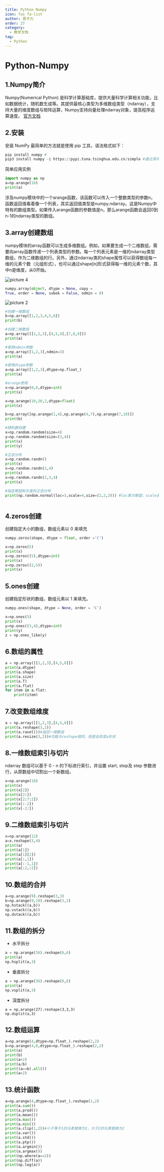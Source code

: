 ```yaml
---
title: Python Numpy
icon: fas fa-list
author: 周子力
order: 27
category:
  - 教学文档
tag:
  - Python
---
```

# Python-Numpy

## 1.Numpy简介

Numpy(Numerical Python) 是科学计算基础库，提供大量科学计算相关功能，比如数据统计，随机数生成等。其提供最核心类型为多维数组类型（ndarray），支持大量的维度数组与矩阵运算，Numpy支持向量处理ndarray对象，提高程序运算速度。
[官方文档](https://www.numpy.org.cn/reference/)

## 2.安装

安装 NumPy 最简单的方法就是使用 pip 工具，语法格式如下：

```python
pip install numpy #
pip3 install numpy -i https://pypi.tuna.tsinghua.edu.cn/simple #通过清华镜像源
```

简单应用实例

```python
import numpy as np
a=np.arange(10)
print(a)
```

涉及numpy模块中的一个arange函数，该函数可以传入一个整数类型的参数n，函数返回值看着像一个列表，其实返回值类型是numpy.ndarray。这是Numpy中特有的数组类型。如果传入arange函数的参数值是n，那么arange函数会返回0到n-1的ndarray类型的数组。

## 3.array创建数组

numpy模块的array函数可以生成多维数组。例如，如果要生成一个二维数组，需要向array函数传递一个列表类型的参数。每一个列表元素是一维的ndarray类型数组，作为二维数组的行。另外，通过ndarray类的shape属性可以获得数组每一维的元素个数（元组形式），也可以通过shape[n]形式获得每一维的元素个数，其中n是维度，从0开始。

![picture 4](https://oss.docs.z-xin.net/90e3540f1913273de8ff1ddf0363fd178252ef393049703b00a286b643a15c8e.png)  


```python
numpy.array(object, dtype = None, copy =
True, order = None, subok = False, ndmin = 0)
```

![picture 2](https://oss.docs.z-xin.net/3bdcee7e3935b505a3eb677fffeed9d56e79868c112920f4d27f815e57817afb.png)  


```python
#创建一维数组
b=np.array([1,2,3,4,5,6])
print(b)
```

```python
#创建二维数组
a=np.array([[1,2,3],[4,5,6],[7,8,9]])
print(a)

#使用ndmin参数
a=np.array([1,2,3],ndmin=3)
print(a)

#使用dtype参数
a=np.array([1,2,3],dtype=np.float_)
print(a)

#arange使用
x=np.arange(0,6,dtype=int)
print(x)

x=np.arange(10,20,2,dtype=float)
print(x)

b=np.array([np.arange(1,4),np.arange(4,7),np.arange(7,10)])
print(b)

#随机数创建
x=np.random.random(size=4)
y=np.random.random(size=(3,4))
print(x)
print(y)

#正态分布
x=np.random.randn()
print(x)
x=np.random.randn(2,4)
print(x)
x=np.random.randn(2,3,4)
print(x)

#指定期望和方差的正态分布
print(np.random.normal(loc=3,scale=4,size=(2,2,3))) #loc表示期望，scale表示方差



```

## 4.zeros创建

创建指定大小的数组，数组元素以 0 来填充

```python
numpy.zeros(shape, dtype = float, order ='C')
```

```python
x=np.zeros(5)
print(x)
x=np.zeros((5),dtype=int)
print(x)
x=np.zeros((2,5))
print(x)
```

## 5.ones创建

创建指定形状的数组，数组元素以 1 来填充。

```python
numpy.ones(shape, dtype = None, order = 'C')
```

```python
x=np.ones(5)
print(x)
y=np.ones((3,4),dtype=int)
print(y)
z = np.ones_like(y)
```

## 6.数组的属性

```python
a = np.array([[1,2,3],[4,5,6]])
print(a.dtype)
print(a.shape)
print(a.size)
print(a.T)
print(a.flat)
for item in a.flat:
    print(item)

```

## 7.改变数组维度

```python
a = np.array([[1,2,3],[4,5,6]])
print(a.reshape(3,2))
print(a.ravel())#返回一维数组
print(a.resize(3,2))#功能与reshape相同，但是会改变a形状
```

## 8.一维数组索引与切片

ndarray 数组可以基于 0 - n 的下标进行索引，并设置 start, stop及 step 参数进行，从原数组中切割出一个新数组。

```python
x=np.arange(10)
print(x)
print(x[2])
print(x[2:])
print(x[2:7:2]) 
print(x[:-2])
print(x[-2:])
```

## 9.二维数组索引与切片

```python
x=np.arange(12)
a=x.reshape(3,4)
print(a)
print(a[1])
print(a[1][2])
print(a[:,1])
print(a[:-1,1])
print(a[:2,:2])
```



## 10.数组的合并

```python
a=np.arange(9).reshape(3,3)
b=np.arange(9,18).reshape(3,3)
np.hstack((a,b))
np.vstack((a,b))
np.dstack((a,b))
```



## 11.数组的拆分

- 水平拆分

```python
a = np.arange(36).reshape(6,6)
print(a)
np.hsplit(a,3)
```

- 垂直拆分

```python
a = np.arange(36).reshape(6,6)
print(a)
np.vsplit(a,3)
```

- 深度拆分

```
a = np.arange(27).reshape(3,3,3)
np.dsplit(a,3) 
```

## 12.数组运算

```python
a=np.arange(4,dtype=np.float_).reshape(2,2)
b=np.arange(4,8,dtype=np.float_).reshape(2,2)
print(a)
print(b)
print(a+2)
print(a/b)
print((a==b).all())
print(a<2)
```

## 

## 13.统计函数

```python
a=np.arange(4,dtype=np.float_).reshape(2,2)
print(a.sum())
print(a.prod())
print(a.mean())
print(a.max())
print(a.min())
print(a.clip(1,2))#小于等于1的元素替换为1，大于2的元素替换为2
print(a.var())
print(a.std())
print(a.ptp())
print(a.argmin())
print(a.argmax())
print(np.where(a==2))
print(np.diff(a))
print(np.log(a))
```

